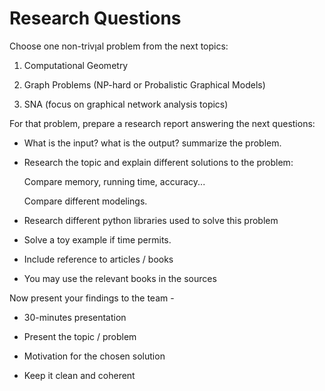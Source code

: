 # Research Questions

Choose one non-trivןal problem from the next topics:

1. Computational Geometry

2. Graph Problems (NP-hard or Probalistic Graphical Models)

3. SNA (focus on graphical network analysis topics)

For that problem, prepare a research report answering the next questions:

* What is the input? what is the output? summarize the problem.

* Research the topic and explain different solutions to the problem:
  
    Compare memory, running time, accuracy...

    Compare different modelings.

* Research different python libraries used to solve this problem 

* Solve a toy example if time permits.

* Include reference to articles / books

* You may use the relevant books in the sources

Now present your findings to the team - 

* 30-minutes presentation

* Present the topic / problem

* Motivation for the chosen solution

* Keep it clean and coherent
